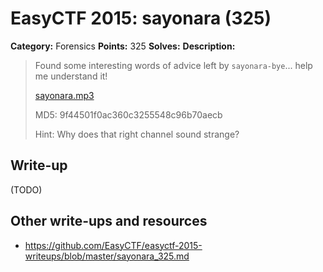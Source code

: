 # EasyCTF 2015: sayonara (325)

**Category:** Forensics
**Points:** 325
**Solves:** 
**Description:**

> Found some interesting words of advice left by `sayonara-bye`... help me understand it!
> 
> 
> [sayonara.mp3](https://github.com/EasyCTF/easyctf-2015-writeups/blob/master/files/sayonara.mp3)
> 
> 
> MD5: 9f44501f0ac360c3255548c96b70aecb
> 
> 
> Hint: Why does that right channel sound strange?

## Write-up

(TODO)

## Other write-ups and resources

* <https://github.com/EasyCTF/easyctf-2015-writeups/blob/master/sayonara_325.md>
